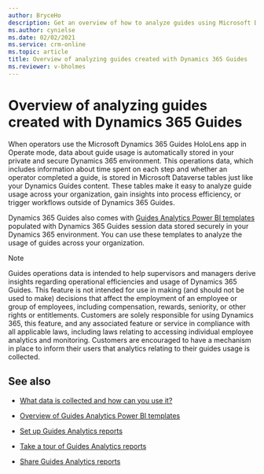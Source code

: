 ```yaml
---
author: BryceHo
description: Get an overview of how to analyze guides using Microsoft Dynamics 365 Guides
ms.author: cynielse
ms.date: 02/02/2021
ms.service: crm-online
ms.topic: article
title: Overview of analyzing guides created with Dynamics 365 Guides
ms.reviewer: v-bholmes
---
```


# Overview of analyzing guides created with Dynamics 365 Guides 

When operators use the Microsoft Dynamics 365 Guides HoloLens app in Operate mode, data about guide usage is automatically stored in your private and secure Dynamics 365 environment. This  operations data, which includes information about time spent on each step and whether an operator completed a guide, is stored in Microsoft Dataverse tables just like your Dynamics Guides content. These tables make it easy to analyze guide usage across your organization, gain insights into process efficiency, or trigger workflows outside of Dynamics 365 Guides.  

Dynamics 365 Guides also comes with [Guides Analytics Power BI templates](analytics-guide.md) populated with Dynamics 365 Guides session data stored securely in your Dynamics 365 environment. You can use these templates to analyze the usage of guides across your organization.  

> [!NOTE]
> Guides operations data is intended to help supervisors and managers derive insights regarding operational efficiencies and usage of Dynamics 365 Guides. This feature is not intended for use in making (and should not be used to make) decisions that affect the employment of an employee or group of employees, including compensation, rewards, seniority, or other rights or entitlements. Customers are solely responsible for using Dynamics 365, this feature, and any associated feature or service in compliance with all applicable laws, including laws relating to accessing individual employee analytics and monitoring. Customers are encouraged to have a mechanism in place to inform their users that analytics relating to their guides usage is collected. 

## See also

- [What data is collected and how can you use it?](analytics-data-collected.md)

- [Overview of Guides Analytics Power BI templates](analytics-guide.md)

- [Set up Guides Analytics reports](analytics-ga-setup.md)

- [Take a tour of Guides Analytics reports](analytics-ga-reports.md)

- [Share Guides Analytics reports](analytics-ga-share-reports.md)
